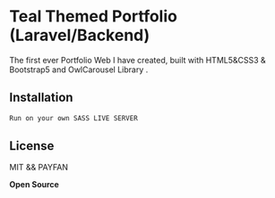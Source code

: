 # Teal Themed Portfolio (Laravel/Backend)

The first ever Portfolio Web I have created, built with HTML5&CSS3 & Bootstrap5 and OwlCarousel Library . 

## Installation

```sh
Run on your own SASS LIVE SERVER
```

## License
MIT && PAYFAN

**Open Source**
